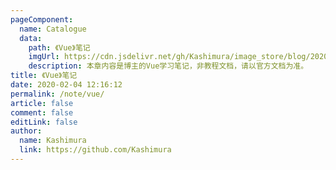 ```yaml
---
pageComponent:
  name: Catalogue
  data:
    path: 《Vue》笔记
    imgUrl: https://cdn.jsdelivr.net/gh/Kashimura/image_store/blog/20200204143633.png
    description: 本章内容是博主的Vue学习笔记，非教程文档，请以官方文档为准。
title: 《Vue》笔记
date: 2020-02-04 12:16:12
permalink: /note/vue/
article: false
comment: false
editLink: false
author:
  name: Kashimura
  link: https://github.com/Kashimura
---
```

